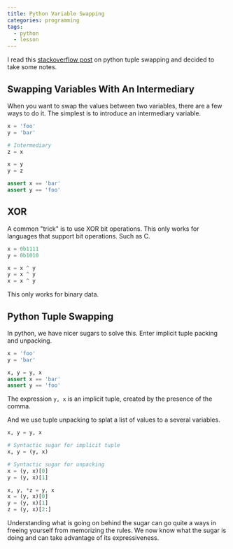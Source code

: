 ```yaml
---
title: Python Variable Swapping
categories: programming
tags:
  - python
  - lesson
---
```


I read this [stackoverflow post][1] on python tuple swapping and decided to take some notes.

[1]: https://stackoverflow.com/a/31374778

## Swapping Variables With An Intermediary

When you want to swap the values between two variables, there are a few ways to do it.
The simplest is to introduce an intermediary variable.

```python
x = 'foo'
y = 'bar'

# Intermediary
z = x

x = y
y = z

assert x == 'bar'
assert y == 'foo'
```

## XOR

A common "trick" is to use XOR bit operations.
This only works for languages that support bit operations.
Such as C.

```python
x = 0b1111
y = 0b1010

x = x ^ y
y = x ^ y
x = x ^ y
```

This only works for binary data.

## Python Tuple Swapping

In python, we have nicer sugars to solve this.
Enter implicit tuple packing and unpacking.

```python
x = 'foo'
y = 'bar'

x, y = y, x
assert x == 'bar'
assert y == 'foo'
```

The expression `y, x` is an implicit tuple, created by the presence of the comma.

And we use tuple unpacking to splat a list of values to a several variables.

```python
x, y = y, x

# Syntactic sugar for implicit tuple
x, y = (y, x)

# Syntactic sugar for unpacking
x = (y, x)[0]
y = (y, x)[1]

x, y, *z = y, x
x = (y, x)[0]
y = (y, x)[1]
z = (y, x)[2:]
```

Understanding what is going on behind the sugar can go quite a ways in freeing yourself from memorizing the rules.
We now know what the sugar is doing and can take advantage of its expressiveness.
